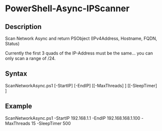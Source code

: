 # PowerShell-Async-IPScanner

## Description
Scan Network Async and return PSObject (IPv4Address, Hostname, FQDN, Status)

Currently the first 3 quads of the IP-Address must be the same... you can only scan a range of /24.

## Syntax
ScanNetworkAsync.ps1 [-StartIP] <string> [-EndIP] <string> [[-MaxThreads] <int>] [[-SleepTimer] <int>]

## Example
ScanNetworkAsync.ps1 -StartIP 192.168.1.1 -EndIP 192.168.168.1.100 -MaxThreads 15 -SleepTimer 500
